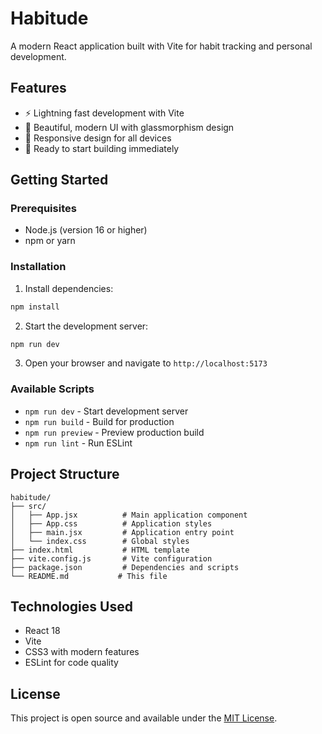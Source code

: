 # Habitude

A modern React application built with Vite for habit tracking and personal development.

## Features

- ⚡ Lightning fast development with Vite
- 🎨 Beautiful, modern UI with glassmorphism design
- 📱 Responsive design for all devices
- 🚀 Ready to start building immediately

## Getting Started

### Prerequisites

- Node.js (version 16 or higher)
- npm or yarn

### Installation

1. Install dependencies:
```bash
npm install
```

2. Start the development server:
```bash
npm run dev
```

3. Open your browser and navigate to `http://localhost:5173`

### Available Scripts

- `npm run dev` - Start development server
- `npm run build` - Build for production
- `npm run preview` - Preview production build
- `npm run lint` - Run ESLint

## Project Structure

```
habitude/
├── src/
│   ├── App.jsx          # Main application component
│   ├── App.css          # Application styles
│   ├── main.jsx         # Application entry point
│   └── index.css        # Global styles
├── index.html           # HTML template
├── vite.config.js       # Vite configuration
├── package.json         # Dependencies and scripts
└── README.md           # This file
```

## Technologies Used

- React 18
- Vite
- CSS3 with modern features
- ESLint for code quality

## License

This project is open source and available under the [MIT License](LICENSE). 